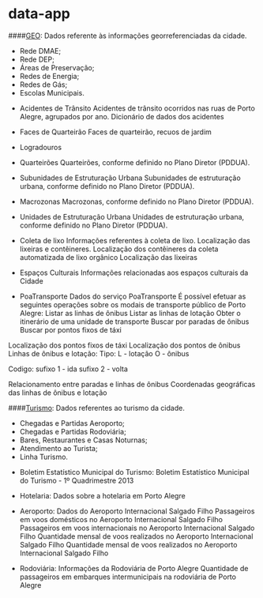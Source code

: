 # data-app

####[GEO](http://www.datapoa.com.br/group/geo):
Dados referente às informações georreferenciadas da cidade.
* Rede DMAE;
* Rede DEP;
* Áreas de Preservação;
* Redes de Energia;
* Redes de Gás;
* Escolas Municipais.


- Acidentes de Trânsito
Acidentes de trânsito ocorridos nas ruas de Porto Alegre, agrupados por ano.
Dicionário de dados dos acidentes

- Faces de Quarteirão
Faces de quarteirão, recuos de jardim

- Logradouros

- Quarteirões
Quarteirões, conforme definido no Plano Diretor (PDDUA).

- Subunidades de Estruturação Urbana
Subunidades de estruturação urbana, conforme definido no Plano Diretor (PDDUA).

- Macrozonas
Macrozonas, conforme definido no Plano Diretor (PDDUA).

- Unidades de Estruturação Urbana
Unidades de estruturação urbana, conforme definido no Plano Diretor (PDDUA).

- Coleta de lixo
Informações referentes à coleta de lixo. Localização das lixeiras e contêineres.
Localização dos contêineres da coleta automatizada de lixo orgânico
Localização das lixeiras

- Espaços Culturais
Informações relacionadas aos espaços culturais da Cidade

- PoaTransporte
Dados do serviço PoaTransporte
É possível efetuar as seguintes operações sobre os modais de transporte público de Porto Alegre:
Listar as linhas de ônibus
Listar as linhas de lotação
Obter o itinerário de uma unidade de transporte
Buscar por paradas de ônibus
Buscar por pontos fixos de táxi

Localização dos pontos fixos de táxi
Localização dos pontos de ônibus
Linhas de ônibus e lotação: 
Tipo:
L - lotação
O - ônibus

Codigo:
sufixo 1 - ida
sufixo 2 - volta

Relacionamento entre paradas e linhas de ônibus
Coordenadas geográficas das linhas de ônibus e lotação


####[Turismo](http://www.datapoa.com.br/group/turismo):
Dados referentes ao turismo da cidade.
* Chegadas e Partidas Aeroporto;
* Chegadas e Partidas Rodoviária;
* Bares, Restaurantes e Casas Noturnas;
* Atendimento ao Turista;
* Linha Turismo.

- Boletim Estatístico Municipal do Turismo:
Boletim Estatístico Municipal do Turismo - 1º Quadrimestre 2013 


- Hotelaria:
Dados sobre a hotelaria em Porto Alegre

- Aeroporto:
Dados do Aeroporto Internacional Salgado Filho
 Passageiros em voos domésticos no Aeroporto Internacional Salgado Filho 
 Passageiros em voos internacionais no Aeroporto Internacional Salgado Filho 
 Quantidade mensal de voos realizados no Aeroporto Internacional Salgado Filho
 Quantidade mensal de voos realizados no Aeroporto Internacional Salgado Filho

- Rodoviária:
Informações da Rodoviária de Porto Alegre
 Quantidade de passageiros em embarques intermunicipais na rodoviária de Porto Alegre